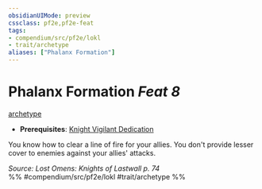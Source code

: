 ```yaml
---
obsidianUIMode: preview
cssclass: pf2e,pf2e-feat
tags:
- compendium/src/pf2e/lokl
- trait/archetype
aliases: ["Phalanx Formation"]
---
```

# Phalanx Formation  *Feat 8*  
[archetype](../../Rules/traits/archetype.md)  

- **Prerequisites**: [Knight Vigilant Dedication](knight-vigilant-dedication-locg.md)

You know how to clear a line of fire for your allies. You don't provide lesser cover to enemies against your allies' attacks.

*Source: Lost Omens: Knights of Lastwall p. 74*  
%% #compendium/src/pf2e/lokl #trait/archetype %%